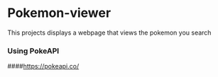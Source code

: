 # Pokemon-viewer
This projects displays a webpage that views the pokemon you search

### Using PokeAPI
####https://pokeapi.co/

